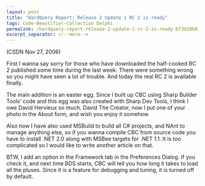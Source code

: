 ```yaml
---
layout: post
title: "HardQuery Report: Release 2 Update 1 RC 2 is ready"
tags: Code-Beautifier-Collection Delphi
permalink: /hardquery-report-release-2-update-1-rc-2-is-ready-bf3d18b015db
excerpt_separator: <!--more-->
---
```

(CSDN Nov 27, 2006)

First I wanna say sorry for those who have downloaded the half-cooked RC 2 published some time during the last week. There were something wrong so you might have seen a lot of trouble. And today the real RC 2 is available finally.
<!--more-->

The main addition is an easter egg. Since I built up CBC using Sharp Builder Tools’ code and this egg was also created with Sharp Dev Tools, I think I owe David Hervieux so much. David The Creator, now I put one of your photo in the About form, and wish you enjoy it somehow.

Also now I have also used MSBuild to build all C# projects, and NAnt to manage anything else, so if you wanna compile CBC from source code you have to install .NET 2.0 along with MSBee targets for .NET 1.1. It is too complicated so I would like to write another article on that.

BTW, I add an option in the Framework tab in the Preferences Dialog. If you check it, and next time BDS starts, CBC will tell you how long it takes to load all the pluses. Since it is a feature for debugging and tuning, it is turned off by default.
